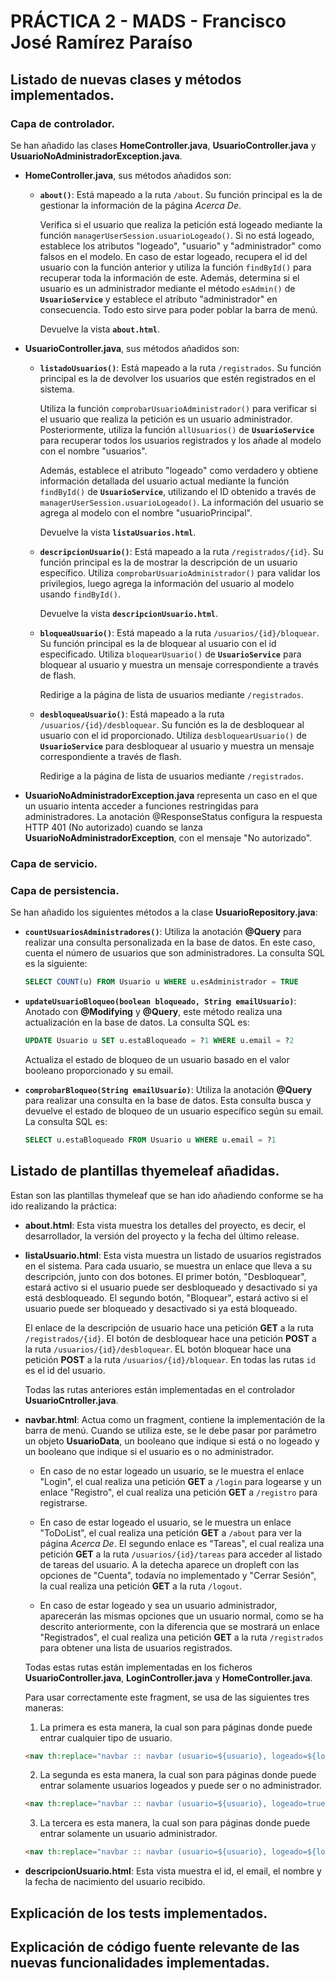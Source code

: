 # PRÁCTICA 2 - MADS - Francisco José Ramírez Paraíso
## Listado de nuevas clases y métodos implementados.
### Capa de controlador.

Se han añadido las clases **HomeController.java**, **UsuarioController.java** y **UsuarioNoAdministradorException.java**.

- **HomeController.java**, sus métodos añadidos son:
    - **`about()`**: Está mapeado a la ruta `/about`. Su función principal es la de gestionar la información de la página _Acerca De_.
    
        Verifica si el usuario que realiza la petición está logeado mediante la función `managerUserSession.usuarioLogeado()`. Si no está logeado, establece los atributos "logeado", "usuario" y "administrador" como falsos en el modelo. En caso de estar logeado, recupera el id del usuario con la función anterior y utiliza la función `findById()` para recuperar toda la información de este. Además, determina si el usuario es un administrador mediante el método `esAdmin()` de **`UsuarioService`** y establece el atributo "administrador" en consecuencia. Todo esto sirve para poder poblar la barra de menú. 

        Devuelve la vista **`about.html`**.
- **UsuarioController.java**, sus métodos añadidos son:
    - **`listadoUsuarios()`**: Está mapeado a la ruta `/registrados`. Su función principal es la de devolver los usuarios que estén registrados en el sistema.

        Utiliza la función `comprobarUsuarioAdministrador()` para verificar si el usuario que realiza la petición es un usuario administrador. Posteriormente, utiliza la función `allUsuarios()` de **`UsuarioService`** para recuperar todos los usuarios registrados y los añade al modelo con el nombre "usuarios".

        Además, establece el atributo "logeado" como verdadero y obtiene información detallada del usuario actual mediante la función `findById()` de **`UsuarioService`**, utilizando el ID obtenido a través de `managerUserSession.usuarioLogeado()`. La información del usuario se agrega al modelo con el nombre "usuarioPrincipal".

        Devuelve la vista **`listaUsuarios.html`**.

    - **`descripcionUsuario()`**: Está mapeado a la ruta `/registrados/{id}`. Su función principal es la de mostrar la descripción de un usuario específico. Utiliza `comprobarUsuarioAdministrador()` para validar los privilegios, luego agrega la información del usuario al modelo usando `findById()`. 
    
        Devuelve la vista **`descripcionUsuario.html`**. 


    - **`bloqueaUsuario()`**: Está mapeado a la ruta `/usuarios/{id}/bloquear`. Su función principal es la de bloquear al usuario con el id especificado. Utiliza `bloquearUsuario()` de **`UsuarioService`** para bloquear al usuario y muestra un mensaje correspondiente a través de flash.  
    
        Redirige a la página de lista de usuarios mediante `/registrados`.

    - **`desbloqueaUsuario()`**: Está mapeado a la ruta `/usuarios/{id}/desbloquear`. Su función es la de desbloquear al usuario con el id proporcionado. Utiliza `desbloquearUsuario()` de **`UsuarioService`** para desbloquear al usuario y muestra un mensaje correspondiente a través de flash. 
    
        Redirige a la página de lista de usuarios mediante `/registrados`.

- **UsuarioNoAdministradorException.java** representa un caso en el que un usuario intenta acceder a funciones restringidas para administradores. La anotación @ResponseStatus configura la respuesta HTTP 401 (No autorizado) cuando se lanza **UsuarioNoAdministradorException**, con el mensaje "No autorizado".

### Capa de servicio.
### Capa de persistencia.
Se han añadido los siguientes métodos a la clase **UsuarioRepository.java**:

- **`countUsuariosAdministradores()`**: Utiliza la anotación **@Query** para realizar una consulta personalizada en la base de datos. En este caso, cuenta el número de usuarios que son administradores. La consulta SQL es la siguiente: 

    ```sql
    SELECT COUNT(u) FROM Usuario u WHERE u.esAdministrador = TRUE
    ```

- **`updateUsuarioBloqueo(boolean bloqueado, String emailUsuario)`**: Anotado con **@Modifying** y **@Query**, este método realiza una actualización en la base de datos. La consulta SQL es: 

    ```sql
    UPDATE Usuario u SET u.estaBloqueado = ?1 WHERE u.email = ?2
    ```

    Actualiza el estado de bloqueo de un usuario basado en el valor booleano proporcionado y su email.

- **`comprobarBloqueo(String emailUsuario)`**: Utiliza la anotación **@Query** para realizar una consulta en la base de datos. Esta consulta busca y devuelve el estado de bloqueo de un usuario específico según su email. La consulta SQL es: 

    ```sql
    SELECT u.estaBloqueado FROM Usuario u WHERE u.email = ?1
    ```
  
## Listado de plantillas thyemeleaf añadidas.
Estan son las plantillas thymeleaf que se han ido añadiendo conforme se ha ido realizando la práctica:

- **about.html**: Esta vista muestra los detalles del proyecto, es decir, el desarrollador, la versión del proyecto y la fecha del último release.

- **listaUsuario.html**: Esta vista muestra un listado de usuarios registrados en el sistema. Para cada usuario, se muestra un enlace que lleva a su descripción, junto con dos botones. El primer botón, "Desbloquear", estará activo si el usuario puede ser desbloqueado y desactivado si ya está desbloqueado. El segundo botón, "Bloquear", estará activo si el usuario puede ser bloqueado y desactivado si ya está bloqueado.
    
    El enlace de la descripción de usuario hace una petición **GET** a la ruta `/registrados/{id}`. El botón de desbloquear hace una petición **POST** a la ruta `/usuarios/{id}/desbloquear`. EL botón bloquear hace una petición **POST** a la ruta `/usuarios/{id}/bloquear`. En todas las rutas `id` es el id del usuario.

    Todas las rutas anteriores están implementadas en el controlador **UsuarioCntroller.java**.

- **navbar.html**: Actua como un fragment, contiene la implementación de la barra de menú. Cuando se utiliza este, se le debe pasar por parámetro un objeto **UsuarioData**, un booleano que indique si está o no logeado y un booleano que indique si el usuario es o no administrador.

    - En caso de no estar logeado un usuario, se le muestra el enlace "Login", el cual realiza una petición **GET** a `/login` para logearse y un enlace "Registro", el cual realiza una petición **GET** a `/registro` para registrarse.

    - En caso de estar logeado el usuario, se le muestra un enlace "ToDoList", el cual realiza una petición **GET** a `/about` para ver la página _Acerca De_. El segundo enlace es "Tareas", el cual realiza una petición **GET** a la ruta `/usuarios/{id}/tareas` para acceder al listado de tareas del usuario. A la detecha aparece un dropleft con las opciones de "Cuenta", todavía no implementado y "Cerrar Sesión", la cual realiza una petición **GET** a la ruta `/logout`.

    - En caso de estar logeado y sea un usuario administrador, aparecerán las mismas opciones que un usuario normal, como se ha descrito anteriormente, con la diferencia que se mostrará un enlace "Registrados", el cual realiza una petición **GET** a la ruta `/registrados` para obtener una lista de usuarios registrados.

    Todas estas rutas están implementadas en los ficheros **UsuarioController.java**, **LoginController.java** y **HomeController.java**.

    Para usar correctamente este fragment, se usa de las siguientes tres maneras:

    1. La primera es esta manera, la cual son para páginas donde puede entrar cualquier tipo de usuario.

    ```html
    <nav th:replace="navbar :: navbar (usuario=${usuario}, logeado=${logeado}, administrador=${administrador})"></nav>
    ```
    
    2. La segunda es esta manera, la cual son para páginas donde puede entrar solamente usuarios logeados y puede ser o no administrador.

    ```html
    <nav th:replace="navbar :: navbar (usuario=${usuario}, logeado=true, administrador=${administrador})"></nav>
    ```

    3. La tercera es esta manera, la cual son para páginas donde puede entrar solamente un usuario administrador.

    ```html
    <nav th:replace="navbar :: navbar (usuario=${usuario}, logeado=${logeado}, administrador=true)"></nav>
    ```
- **descripcionUsuario.html**: Esta vista muestra el id, el email, el nombre y la fecha de nacimiento del usuario recibido.

## Explicación de los tests implementados.

## Explicación de código fuente relevante de las nuevas funcionalidades implementadas.
